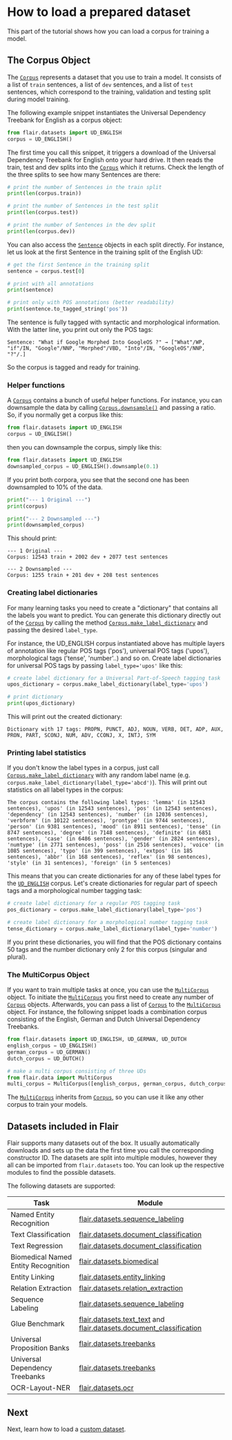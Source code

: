 # How to load a prepared dataset

This part of the tutorial shows how you can load a corpus for training a model. 

## The Corpus Object

The [`Corpus`](#flair.data.Corpus) represents a dataset that you use to train a model. It consists of a list of `train` sentences,
a list of `dev` sentences, and a list of `test` sentences, which correspond to the training, validation and testing
split during model training.

The following example snippet instantiates the Universal Dependency Treebank for English as a corpus object:

```python
from flair.datasets import UD_ENGLISH
corpus = UD_ENGLISH()
```

The first time you call this snippet, it triggers a download of the Universal Dependency Treebank for English onto your
hard drive. It then reads the train, test and dev splits into the [`Corpus`](#flair.data.Corpus) which it returns. Check the length of
the three splits to see how many Sentences are there:

```python
# print the number of Sentences in the train split
print(len(corpus.train))

# print the number of Sentences in the test split
print(len(corpus.test))

# print the number of Sentences in the dev split
print(len(corpus.dev))
```

You can also access the [`Sentence`](#flair.data.Sentence) objects in each split directly. For instance, let us look at the first Sentence in
the training split of the English UD:

```python
# get the first Sentence in the training split
sentence = corpus.test[0]

# print with all annotations
print(sentence)

# print only with POS annotations (better readability)
print(sentence.to_tagged_string('pos'))
```

The sentence is fully tagged with syntactic and morphological information. With the latter line,
you print out only the POS tags:

```console
Sentence: "What if Google Morphed Into GoogleOS ?" → ["What"/WP, "if"/IN, "Google"/NNP, "Morphed"/VBD, "Into"/IN, "GoogleOS"/NNP, "?"/.]
```

So the corpus is tagged and ready for training.

### Helper functions

A [`Corpus`](#flair.data.Corpus) contains a bunch of useful helper functions.
For instance, you can downsample the data by calling [`Corpus.downsample()`](#flair.data.Corpus.downsample) and passing a ratio. So, if you normally get a
corpus like this:

```python
from flair.datasets import UD_ENGLISH
corpus = UD_ENGLISH()
```

then you can downsample the corpus, simply like this:

```python
from flair.datasets import UD_ENGLISH
downsampled_corpus = UD_ENGLISH().downsample(0.1)
```

If you print both corpora, you see that the second one has been downsampled to 10% of the data.

```python
print("--- 1 Original ---")
print(corpus)

print("--- 2 Downsampled ---")
print(downsampled_corpus)
```

This should print:

```console
--- 1 Original ---
Corpus: 12543 train + 2002 dev + 2077 test sentences

--- 2 Downsampled ---
Corpus: 1255 train + 201 dev + 208 test sentences
```

### Creating label dictionaries

For many learning tasks you need to create a "dictionary" that contains all the labels you want to predict.
You can generate this dictionary directly out of the [`Corpus`](#flair.data.Corpus) by calling the method [`Corpus.make_label_dictionary`](#flair.data.Corpus.make_label_dictionary)
and passing the desired `label_type`.

For instance, the UD_ENGLISH corpus instantiated above has multiple layers of annotation like regular
POS tags ('pos'), universal POS tags ('upos'), morphological tags ('tense', 'number'..) and so on.
Create label dictionaries for universal POS tags by passing `label_type='upos'` like this:

```python
# create label dictionary for a Universal Part-of-Speech tagging task
upos_dictionary = corpus.make_label_dictionary(label_type='upos')

# print dictionary
print(upos_dictionary)
```

This will print out the created dictionary:

```console
Dictionary with 17 tags: PROPN, PUNCT, ADJ, NOUN, VERB, DET, ADP, AUX, PRON, PART, SCONJ, NUM, ADV, CCONJ, X, INTJ, SYM
```


### Printing label statistics

If you don't know the label types in a corpus, just call [`Corpus.make_label_dictionary`](#flair.data.Corpus.make_label_dictionary) with
any random label name (e.g. `corpus.make_label_dictionary(label_type='abcd')`). This will print
out statistics on all label types in the corpus:

```console
The corpus contains the following label types: 'lemma' (in 12543 sentences), 'upos' (in 12543 sentences), 'pos' (in 12543 sentences), 'dependency' (in 12543 sentences), 'number' (in 12036 sentences), 'verbform' (in 10122 sentences), 'prontype' (in 9744 sentences), 'person' (in 9381 sentences), 'mood' (in 8911 sentences), 'tense' (in 8747 sentences), 'degree' (in 7148 sentences), 'definite' (in 6851 sentences), 'case' (in 6486 sentences), 'gender' (in 2824 sentences), 'numtype' (in 2771 sentences), 'poss' (in 2516 sentences), 'voice' (in 1085 sentences), 'typo' (in 399 sentences), 'extpos' (in 185 sentences), 'abbr' (in 168 sentences), 'reflex' (in 98 sentences), 'style' (in 31 sentences), 'foreign' (in 5 sentences)
```

This means that you can create dictionaries for any of these label types for the [`UD_ENGLISH`](#flair.datasets.treebanks.UD_ENGLISH) corpus. Let's create dictionaries for regular part of speech tags
and a morphological number tagging task:

```python
# create label dictionary for a regular POS tagging task
pos_dictionary = corpus.make_label_dictionary(label_type='pos')

# create label dictionary for a morphological number tagging task
tense_dictionary = corpus.make_label_dictionary(label_type='number')
```

If you print these dictionaries, you will find that the POS dictionary contains 50 tags and the number dictionary only 2 for this corpus (singular and plural).


### The MultiCorpus Object

If you want to train multiple tasks at once, you can use the [`MultiCorpus`](#flair.data.MultiCorpus) object.
To initiate the [`MultiCorpus`](#flair.data.MultiCorpus) you first need to create any number of [`Corpus`](#flair.data.Corpus) objects. Afterwards, you can pass
a list of [`Corpus`](#flair.data.Corpus) to the [`MultiCorpus`](#flair.data.MultiCorpus) object. For instance, the following snippet loads a combination corpus
consisting of the English, German and Dutch Universal Dependency Treebanks.

```python
from flair.datasets import UD_ENGLISH, UD_GERMAN, UD_DUTCH
english_corpus = UD_ENGLISH()
german_corpus = UD_GERMAN()
dutch_corpus = UD_DUTCH()

# make a multi corpus consisting of three UDs
from flair.data import MultiCorpus
multi_corpus = MultiCorpus([english_corpus, german_corpus, dutch_corpus])
```

The [`MultiCorpus`](#flair.data.MultiCorpus) inherits from [`Corpus`](#flair.data.Corpus), so you can use it like any other corpus to train your models.

## Datasets included in Flair

Flair supports many datasets out of the box. It usually automatically downloads and sets up the data the first time you
call the corresponding constructor ID.
The datasets are split into multiple modules, however they all can be imported from `flair.datasets` too.
You can look up the respective modules to find the possible datasets.

The following datasets are supported:

| Task                                | Module                                                                                                                                      |
|-------------------------------------|---------------------------------------------------------------------------------------------------------------------------------------------|
| Named Entity Recognition            | [flair.datasets.sequence_labeling](../../api/datasets/sequence_labeling.html)                                                                                                  |
| Text Classification                 | [flair.datasets.document_classification](#flair.datasets.document_classification)                                                           |
| Text Regression                     | [flair.datasets.document_classification](#flair.datasets.document_classification)                                                           |
| Biomedical Named Entity Recognition | [flair.datasets.biomedical](#flair.datasets.biomedical)                                                                                     |
| Entity Linking                      | [flair.datasets.entity_linking](#flair.datasets.entity_linking)                                                                             |
| Relation Extraction                 | [flair.datasets.relation_extraction](#flair.datasets.relation_extraction)                                                                   |
| Sequence Labeling                   | [flair.datasets.sequence_labeling](#flair.datasets.sequence_labeling)                                                                       |
| Glue Benchmark                      | [flair.datasets.text_text](#flair.datasets.text_text) and [flair.datasets.document_classification](#flair.datasets.document_classification) |
| Universal Proposition Banks         | [flair.datasets.treebanks](#flair.datasets.treebanks)                                                                                       |
| Universal Dependency Treebanks      | [flair.datasets.treebanks](#flair.datasets.treebanks)                                                                                       |
| OCR-Layout-NER                      | [flair.datasets.ocr](#flair.datasets.ocr)                                                                                                   |


## Next 

Next, learn how to load a [custom dataset](how-to-load-custom-dataset.md).